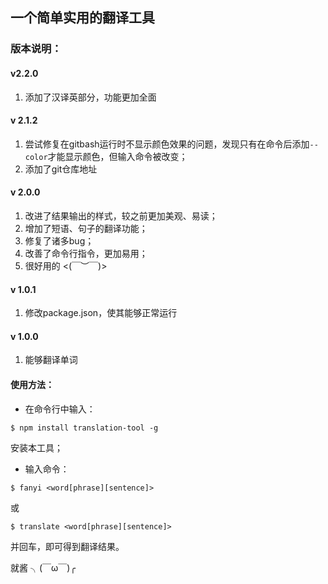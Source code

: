 ## 一个简单实用的翻译工具

### 版本说明：
#### v2.2.0
1. 添加了汉译英部分，功能更加全面

#### v 2.1.2
1. 尝试修复在gitbash运行时不显示颜色效果的问题，发现只有在命令后添加```--color```才能显示颜色，但输入命令被改变；
2. 添加了git仓库地址

#### v 2.0.0
1. 改进了结果输出的样式，较之前更加美观、易读；
2. 增加了短语、句子的翻译功能；
3. 修复了诸多bug；
4. 改善了命令行指令，更加易用；
5. 很好用的 <(￣︶￣)>　

#### v 1.0.1
1. 修改package.json，使其能够正常运行

#### v 1.0.0
1. 能够翻译单词

#### 使用方法：

- 在命令行中输入：
```
$ npm install translation-tool -g
```
安装本工具；

- 输入命令：
```
$ fanyi <word[phrase][sentence]>
```
或
```
$ translate <word[phrase][sentence]>
```
并回车，即可得到翻译结果。

就酱 ╮(￣ω￣)╭
